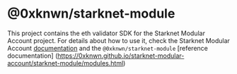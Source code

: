 # @0xknwn/starknet-module

This project contains the eth validator SDK for the Starknet Modular Account
project. For details about how to use it, check the Starknet Modular Account
[documentation](https://0xknwn.github.io/starknet-modular-account/) and the
`@0xknwn/starknet-module`
[reference documentation]
(https://0xknwn.github.io/starknet-modular-account/starknet-module/modules.html)
